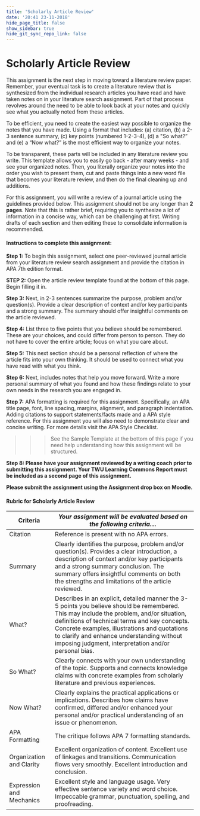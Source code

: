 ```yaml
---
title: 'Scholarly Article Review'
date: '20:41 23-11-2018'
hide_page_title: false
show_sidebar: true
hide_git_sync_repo_link: false
---
```



# <!--Assignment 3:--> Scholarly Article Review #

This assignment is the next step in moving toward a literature review paper. Remember, your eventual task is to create a literature review that is synthesized from the individual research articles you have read and have taken notes on in your literature search assignment. Part of that process revolves around the need to be able to look back at your notes and quickly see what you actually noted from these articles.

To be efficient, you need to create the easiest way possible to organize the notes that you have made. Using a format that includes: (a) citation, (b) a 2-3 sentence summary, (c) key points (numbered 1-2-3-4), (d) a "So what?” and (e) a “Now what?” is the most efficient way to organize your notes.

To be transparent, these parts will be included in any literature review you write. This template allows you to easily go back - after many weeks - and see your organized notes. Then, you literally organize your notes into the order you wish to present them, cut and paste things into a new word file that becomes your literature review, and then do the final cleaning up and additions.

For this assignment, you will write a review of a journal article using the guidelines provided below. This assignment should not be any longer than **2 pages**. Note that this is rather brief, requiring you to synthesize a lot of information in a concise way, which can be challenging at first. Writing drafts of each section and then editing these to consolidate information is recommended.

#### Instructions to complete this assignment:

**Step 1:** To begin this assignment, select one peer-reviewed journal article from your literature review search assignment and provide the citation in APA 7th edition format.

**STEP 2:** Open the article review template found at the bottom of this page. Begin filling it in.

**Step 3:** Next, in 2-3 sentences summarize the purpose, problem and/or question(s). Provide a clear description of context and/or key participants and a strong summary. The summary should offer insightful comments on the article reviewed.

**Step 4:** List three to five points that you believe should be remembered. These are your choices, and could differ from person to person. They do not have to cover the entire article; focus on what you care about.

**Step 5:** This next section should be a personal reflection of where the article fits into your own thinking. It should be used to connect what you have read with what you think.

**Step 6:** Next, includes notes that help you move forward. Write a more personal summary of what you found and how these findings relate to your own needs in the research you are engaged in.  

**Step 7:** APA formatting is required for this assignment. Specifically, an APA title page, font, line spacing, margins, alignment, and paragraph indentation. Adding citations to support statements/facts made and a APA style reference. For this assignment you will also need to demonstrate clear and concise writing. For more details visit the APA Style Checklist.

>>> See the Sample Template at the bottom of this page if you need help understanding how this assignment will be structured.

**Step 8: Please have your assignment reviewed by a writing coach prior to submitting this assignment. Your TWU Learning Commons Report must be included as a second page of this assignment.**

**Please submit the assignment using the Assignment drop box on Moodle.**

#### Rubric for Scholarly Article Review

| **Criteria**             | *Your assignment will be evaluated based on the following criteria....* |
| ------------------------ | ------------------------------------------------------------ |
| Citation                 | Reference is present with no APA errors.                     |
| Summary                  | Clearly identifies the purpose, problem and/or question(s).  Provides a clear introduction, a description of context and/or key participants and a strong summary conclusion. The summary offers insightful comments on both the strengths and limitations of the article reviewed. |
| What?                    | Describes in an explicit, detailed manner the 3-5 points you believe should be remembered. This may include the problem, and/or situation, definitions of technical terms and key concepts. Concrete examples, illustrations and quotations to clarify and enhance understanding without imposing judgment, interpretation and/or personal bias. |
| So What?                 | Clearly connects with your own understanding of the topic. Supports and connects knowledge claims with concrete examples from scholarly literature and previous experiences. |
| Now What?                | Clearly explains the practical applications or implications.  Describes how claims have confirmed, differed and/or enhanced your personal and/or practical understanding of an issue or phenomenon. |
| APA Formatting           | The critique follows APA 7 formatting standards.             |
| Organization and Clarity | Excellent organization of content. Excellent use of linkages and transitions. Communication flows very smoothly.  Excellent introduction and conclusion. |
| Expression and Mechanics | Excellent style and language usage.  Very effective sentence variety and word choice.  Impeccable grammar, punctuation, spelling, and proofreading. |
